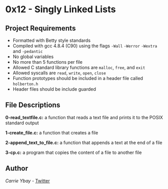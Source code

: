 # 0x12 - Singly Linked Lists
## Project Requirements
- Formatted with Betty style standards
- Compiled with gcc 4.8.4 (C90) using the flags `-Wall` `-Werror` `-Wextra` and `-pedantic`
- No global variables
- No more than 5 functions per file
- Allowed C standard library functions are `malloc`, `free`, and `exit`
- Allowed syscalls are `read`, `write`, `open`, `close`
- Function prototypes should be included in a header file called `holberton.h`
- Header files should be include guarded

## File Descriptions
**0-read_textfile.c:** a function that reads a text file and prints it to the POSIX standard output

**1-create_file.c:** a function that creates a file

**2-append_text_to_file.c:** a function that appends a text at the end of a file

**3-cp.c:** a program that copies the content of a file to another file

## Author
*Carrie Ybay* - [Twitter](http://twitter.com/hicarrie_)
